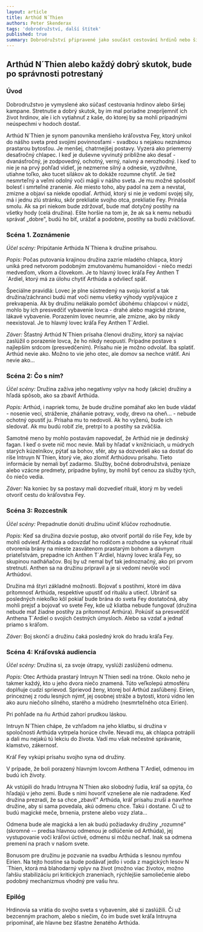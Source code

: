 ```yaml
---
layout: article
title: Arthúd N´Thien
authors: Peter Skenderax
tags: 'dobrodružství, další štítek'
published: true
summary: Dobrodružství připravené jako součást cestování hrdinů nebo širší kampaně.
---
```


## Arthúd N´Thien alebo každý dobrý skutok, bude po správnosti potrestaný 

### Úvod 

Dobrodružstvo je vymyslené ako súčasť cestovania hrdinov alebo širšej kampane. Stretnutie a dobrý skutok, by im mal poriadne znepríjemniť ich život hrdinov, ale i ich vytiahnuť z kaše, do ktorej by sa mohli prípadnými neúspechmi v hodoch dostať. 

Arthúd N´Thien je synom panovníka menšieho kráľovstva Fey, ktorý unikol do nášho sveta pred svojimi povinnosťami - svadbou s nejakou neznámou prastarou bytosťou. Je menšej, chatrnejšej postavy. Vyzerá ako priemerný desaťročný chlapec. I keď je duševne vyvinutý približne ako desať - dvanásťročný, je zodpovedný, ochotný, verný, naivný a nerozhodný. I keď to nie je na prvý pohľad vidieť, je nezmerne silný a odnesie, vyzdvihne, utiahne toľko, ako tucet silákov ak to dokáže rozumne chytiť. Je tiež nesmrteľný a veľmi odolný voči mágii v nášho sveta. Je mu možné spôsobiť bolesť i smrteľné zranenie. Ale miesto toho, aby padol na zem a nevstal, zmizne a objaví sa niekde opodiaľ. Arthúd, ktorý si nie je vedomí svojej sily, má i jednu zlú stránku, skôr prekliatie svojho otca, prekliatie Fey. Prináša smolu. Ak sa pri niekom bude zdržovať, bude mať dotyčný postihy na všetky hody (celá družina). Ešte horšie na tom je, že ak sa k nemu nebudú správať „dobre", budú ho biť, urážať a podobne, postihy sa budú zväčšovať. 

### Scéna 1\. Zoznámenie 

_Účel scény:_ Pripútanie Arthúda N´Thiena k družine prísahou. 

_Popis:_ Počas putovania krajinou družina zazrie mladého chlapca, ktorý uniká pred netvorom podobným zmutovanému humanoidovi - niečo medzi medveďom, vlkom a človekom. Je to hlavný lovec kráľa Fey Anthen T´Ardiel, ktorý má za úlohu chytiť Arthúda a odvliecť späť. 

Špeciálne pravidlá: Lovec je plne sústredený na svoju korisť a tak družina/záchranci budú mať voči nemu všetky výhody vyplývajúce z prekvapenia. Ak by družinu nelákalo pomôcť úbohému chlapcovi v núdzi, mohlo by ich presvedčiť vybavenie lovca - drahé alebo magické zbrane, lákavé vybavenie. Porazením lovec neumrie, ale zmizne, ako by nikdy neexistoval. Je to  hlavný lovec kráľa Fey Anthen T´Ardiel. 

_Záver:_ Šťastný Arthúd N´Thien prísaha členovi družiny, ktorý sa najviac zaslúžil o porazenie lovca, že ho nikdy neopustí. Prípadne postave s najlepším srdcom (presvedčením). Prísahu nie je možno odvolať. Iba splatiť. Arthúd nevie ako. Možno to vie jeho otec, ale domov sa nechce vrátiť. Ani nevie ako... 

### Scéna 2: Čo s ním? 

_Účel scény:_ Družina zažíva jeho negatívny vplyv na hody (akcie) družiny a hľadá spôsob, ako sa zbaviť Arthúda. 

_Popis:_ Arthúd, i napriek tomu, že bude družine pomáhať ako len bude vládať - nosenie vecí, stráženie, zháňanie potravy, vody, drevo na oheň... - nebude ochotný opustiť ju. Prísaha mu to nedovolí. Ak ho vyženú, bude ich sledovať. Ak mu budú robiť zle, pretrpí to a postihy sa zväčšia. 

Samotné meno by mohlo postavám napovedať, že Arthúd nie je dedinský fagan. I keď o svete nič moc nevie. Mali by hľadať v knižniciach, u múdrych starých kúzelníkov, pýtať sa bohov, sfér, aby sa dozvedeli ako sa dostať do ríše Intruyn N´Thien, ktorý vie, ako zlomiť Arthúdovu prísahu. Tieto informácie by nemali byť zadarmo. Služby, bočné dobrodružstvá, peniaze alebo vzácne predmety, prípadne byliny, by mohli byť cenou za služby tých, čo niečo vedia. 

_Záver:_ Na koniec by sa postavy mali dozvedieť rituál, ktorý m by vedeli otvoriť cestu do kráľovstva Fey. 

### Scéna 3: Rozcestník 

_Účel scény:_ Prepadnutie donúti družinu učiniť kľúčov rozhodnutie. 

_Popis:_ Keď sa družina dozvie postup, ako otvoriť portál do ríše Fey, kde by mohli odviesť Arthúda a odovzdať ho rodičom a rozhodne sa vykonať rituál otvorenia brány na mieste zasvätenom prastarým bohom a dávnym priateľstvám, prepadne ich Anthen T´Ardiel, hlavný lovec kráľa Fey, so skupinou nadháňačov. Boj by už nemal byť tak jednoznačný, ako pri prvom stretnutí. Anthen sa na družinu pripravil a je si vedomí nevôle voči Arthúdovi. 

Družina má štyri základné možnosti. Bojovať s postihmi, ktoré im dáva prítomnosť Arthúda, respektíve upustiť od rituálu a utiecť. Ubrániť sa posledných niekoľko kôl pokiaľ bude brána do sveta Fey dostatočná, aby mohli prejsť a bojovať vo svete Fey, kde už kliatba nebude fungovať (družina nebude mať žiadne postihy za prítomnosť Arthúra). Pokúsiť sa presvedčiť Anthena T´Ardiel o svojich čestných úmysloch. Alebo sa vzdať a jednať priamo s kráľom. 

_Záver:_ Boj skončí a družinu čaká posledný krok do hradu kráľa Fey. 

### Scéna 4: Kráľovská audiencia 

_Účel scény:_ Družina si, za svoje útrapy, vyslúži zaslúženú odmenu. 

_Popis:_ Otec Arthúda prastarý Intruyn N´Thien sedí na tróne. Okolo neho je takmer každý, kto u jeho dvora niečo znamená. Túto veľkolepú atmosféru doplňuje cudzí sprievod. Sprievod ženy, ktorej bol Arthúd zasľúbený. Eirien, princeznej z rodu lesných nýmf, jej osobnej stráže a bytosti, ktorú vidno len ako auru niečoho silného, starého a múdreho (nesmrteľného otca Eirien). 

Pri pohľade na ňu Arthúd zahorí prudkou láskou. 

Intruyn N´Thien chápe, že vzhľadom na jeho kliatbu, si družina v spoločnosti Arthúda vytrpela horúce chvíle. Nevadí mu, ak chlapca potrápili a dali mu nejakú tú lekciu do života. Vadí mu však nečestné správanie, klamstvo, zákernosť. 

Kráľ Fey vykúpi prísahu svojho syna od družiny. 

V prípade, že boli porazený hlavným lovcom Anthena T´Ardiel, odmenou im budú ich životy. 

Ak vstúpili do hradu Intruyna N´Thien ako slobodný ľudia, kráľ sa opýta, čo hľadajú v jeho zemi. Bude s nimi hovoriť vznešene ale nie nadradene. Keď družina prezradí, že sa chce „zbaviť"  Arthúda, kráľ prísahu zruší a navrhne družine, aby si sama povedala, akú odmenu chce. Takú i dostane. Či už to budú magické meče, brnenia, prstene alebo vozy zlata... 

Odmena bude ale magická a len ak budú požiadavky družiny „rozumné" (skromné -- predsa hlavnou odmenou je odlúčenie od Arthúda), jej vystupovanie voči kráľovi úctivé, odmenu si môžu nechať. Inak sa odmena premení na prach v našom svete. 

Bonusom pre družinu je pozvanie na svadbu Arthúda  s lesnou nymfou Eirien. Na tejto hostine sa bude podávať jedlo i voda z magických lesov N´Thien, ktorá má blahodarný vplyv na život (možno viac životov, možno ľahšiu stabilizáciu pri kritických zraneniach, rýchlejšie samoliečenie alebo podobný mechanizmus vhodný pre vašu hru. 

### Epilóg 

Hrdinovia sa vrátia do svojho sveta s vybavením, aké si zaslúžili. Či už bezcenným prachom, alebo s niečim, čo im bude svet kráľa Intruyna pripomínať, ale hlavne bez šťastne ženatého Arthúda.
